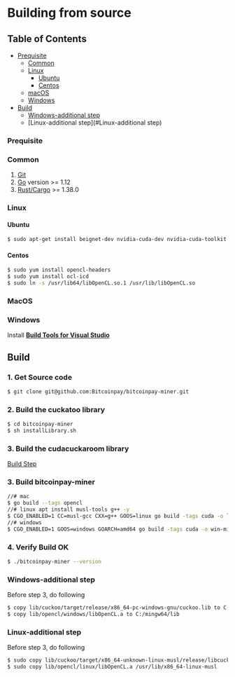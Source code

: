 # Building from source

## Table of Contents

* [Prequisite](#prequisite)
    * [Common](#common)
    * [Linux](#linux)
        * [Ubuntu](#ubuntu)
        * [Centos](#centos)
    * [macOS](#macos)
    * [Windows](#windows)
* [Build](#build)
    * [Windows-additional step](#windows-additional-step)
    * [Linux-additional step](#Linux-additional step)
    
### Prequisite

### Common

1. [Git](https://git-scm.com/downloads) 
2. [Go](https://golang.org/dl/) version >= 1.12
3. [Rust/Cargo](https://www.rust-lang.org/tools/install) >= 1.38.0

### Linux


#### Ubuntu

```bash
$ sudo apt-get install beignet-dev nvidia-cuda-dev nvidia-cuda-toolkit
```
        
#### Centos 

```bash
$ sudo yum install opencl-headers
$ sudo yum install ocl-icd
$ sudo ln -s /usr/lib64/libOpenCL.so.1 /usr/lib/libOpenCL.so
```  
### MacOS

### Windows

Install [**Build Tools for Visual Studio**](https://visualstudio.microsoft.com/thank-you-downloading-visual-studio/?sku=BuildTools&rel=16)
    
## Build 

### 1. Get Source code

```bash
$ git clone git@github.com:Bitcoinpay/bitcoinpay-miner.git
```

### 2. Build the cuckatoo library 

```bash
$ cd bitcoinpay-miner 
$ sh installLibrary.sh
```

### 3. Build the cudacuckaroom library 

[Build Step](lib/cuda/cuckaroom/README.md)

### 3. Build bitcoinpay-miner  

```bash
//# mac
$ go build --tags opencl
//# linux apt install musl-tools g++ -y
$ CGO_ENABLED=1 CC=musl-gcc CXX=g++ GOOS=linux go build -tags cuda -o linux-miner main.go
//# windows 
$ CGO_ENABLED=1 GOOS=windows GOARCH=amd64 go build -tags cuda -o win-miner.exe main.go
```

### 4. Verify Build OK

```bash
$ ./bitcoinpay-miner --version
```

### Windows-additional step

Before step 3, do following 
```bash
$ copy lib/cuckoo/target/release/x86_64-pc-windows-gnu/cuckoo.lib to C:/mingw64/lib
$ copy lib/opencl/windows/libOpenCL.a to C:/mingw64/lib
```
### Linux-additional step

Before step 3, do following 
```bash
$ sudo copy lib/cuckoo/target/x86_64-unknown-linux-musl/release/libcuckoo.a /usr/lib/x86_64-linux-musl
$ sudo copy lib/opencl/linux/libOpenCL.a /usr/lib/x86_64-linux-musl
```

